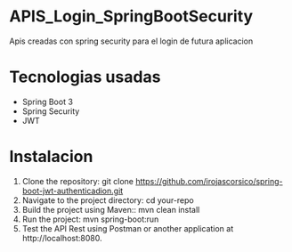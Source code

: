 # APIS_Login_SpringBootSecurity
Apis creadas con spring security para el login de futura aplicacion

# Tecnologias usadas
 * Spring Boot 3
 * Spring Security
 * JWT

# Instalacion
1. Clone the repository: git clone https://github.com/irojascorsico/spring-boot-jwt-authenticadion.git
2. Navigate to the project directory: cd your-repo
3. Build the project using Maven:: mvn clean install
4. Run the project: mvn spring-boot:run
5. Test the API Rest using Postman or another application at http://localhost:8080.

